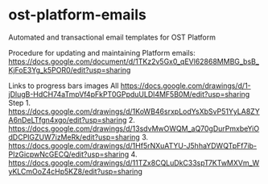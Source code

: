 # ost-platform-emails
Automated and transactional email templates for OST Platform

Procedure for updating and maintaining Platform emails:
https://docs.google.com/document/d/1TKz2v5Gx0_qEVl62868MMBG_bsB_KjFoE3Yg_k5POR0/edit?usp=sharing

Links to progress bars images
All https://docs.google.com/drawings/d/1-jDlugB-HdCH74aTmpVf4pFkPT0GPpduULDl4MF5B0M/edit?usp=sharing
Step 1. https://docs.google.com/drawings/d/1KoWB46srxpLodYsXbSvP51YyLA8ZYA6nDeLTfgn4xgo/edit?usp=sharing
2. https://docs.google.com/drawings/d/13sdvMwOWQM_aQ70gDurPmxbeYiOdDCPIGZUW7izMeRk/edit?usp=sharing
3. https://docs.google.com/drawings/d/1Hf5rNXuATYU-J5hhaYDWQTpFf7ib-PIzGicpwNcGECQ/edit?usp=sharing
4. https://docs.google.com/drawings/d/11TZx8CQLuDkC33spT7KTwMXVm_WyKLCmOoZ4cHp5KZ8/edit?usp=sharing
